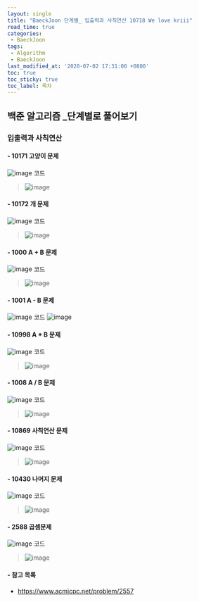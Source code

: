 ```yaml
---
layout: single
title: "BaeckJoon 단계별_ 입출력과 사칙연산 10718 We love kriii"
read_time: true
categories: 
 - BaeckJoon 
tags: 
 - Algorithm
 - BaeckJoon 
last_modified_at: '2020-07-02 17:31:00 +0800'
toc: true
toc_sticky: true
toc_label: 목차
---
```

## 백준 알고리즘 _단계별로 풀어보기
### 입출력과 사칙연산
#### - 10171 고양이 문제
![image](https://user-images.githubusercontent.com/66898243/86418813-56b23c00-bd0c-11ea-8bc8-b0d0d186608e.png)
코드
>  ![image](https://user-images.githubusercontent.com/66898243/86418678-e2779880-bd0b-11ea-8362-c927a0de70e6.png)
#### - 10172 개 문제
![image](https://user-images.githubusercontent.com/66898243/86418872-8a8d6180-bd0c-11ea-9eaf-a930a355cd69.png)
코드
>  ![image](https://user-images.githubusercontent.com/66898243/86419175-6716e680-bd0d-11ea-8407-b88975baddc6.png)
#### - 1000 A + B 문제
![image](https://user-images.githubusercontent.com/66898243/86419255-8746a580-bd0d-11ea-9cb8-8552b923338a.png)
코드
>  ![image](https://user-images.githubusercontent.com/66898243/86419584-8e21e800-bd0e-11ea-8a8f-500f9ad1184e.png)
#### - 1001 A - B 문제
![image](https://user-images.githubusercontent.com/66898243/86419624-b3aef180-bd0e-11ea-9ca9-ab1cfb6e2ac1.png)
코드
![image](https://user-images.githubusercontent.com/66898243/86419734-20c28700-bd0f-11ea-80b9-cdfc109d8b58.png)
#### - 10998 A * B 문제
![image](https://user-images.githubusercontent.com/66898243/86419692-f1137f00-bd0e-11ea-9a59-8b9a59246c9c.png)
코드
>  ![image](https://user-images.githubusercontent.com/66898243/86419803-5f584180-bd0f-11ea-803b-0587740fa196.png)
 #### - 1008 A / B 문제
![image](https://user-images.githubusercontent.com/66898243/86419925-c675f600-bd0f-11ea-9a0e-7a10c1c8f9bf.png)
코드
>  ![image](https://user-images.githubusercontent.com/66898243/86420361-58323300-bd11-11ea-8a05-4ceb1566368b.png)
#### - 10869 사칙연산 문제
![image](https://user-images.githubusercontent.com/66898243/86419906-b2ca8f80-bd0f-11ea-970e-f66ad04c6804.png)
코드
>  ![image](https://user-images.githubusercontent.com/66898243/86420639-384f3f00-bd12-11ea-82f0-2e28fb28fc5b.png)
#### - 10430 나머지 문제
![image](https://user-images.githubusercontent.com/66898243/86419937-d2fa4e80-bd0f-11ea-87aa-114fcbdb2c5c.png)
코드
>  ![image](https://user-images.githubusercontent.com/66898243/86420928-130f0080-bd13-11ea-91cc-7cdd5a0fd50d.png)
#### - 2588 곱셈문제
![image](https://user-images.githubusercontent.com/66898243/86419965-e7d6e200-bd0f-11ea-999d-19e569107eae.png)
코드
> ![image](https://user-images.githubusercontent.com/66898243/86421237-36867b00-bd14-11ea-9bea-2d09505a0abd.png)

 #### - 참고 목록
- https://www.acmicpc.net/problem/2557